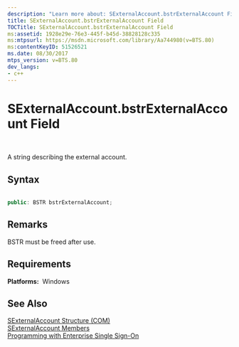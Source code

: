 ```yaml
---
description: "Learn more about: SExternalAccount.bstrExternalAccount Field"
title: SExternalAccount.bstrExternalAccount Field
TOCTitle: SExternalAccount.bstrExternalAccount Field
ms:assetid: 1928e29e-76e3-445f-b45d-38828128c335
ms:mtpsurl: https://msdn.microsoft.com/library/Aa744980(v=BTS.80)
ms:contentKeyID: 51526521
ms.date: 08/30/2017
mtps_version: v=BTS.80
dev_langs:
- c++
---
```


# SExternalAccount.bstrExternalAccount Field

 

A string describing the external account.

## Syntax

``` c++
  
public: BSTR bstrExternalAccount;  
```

## Remarks

BSTR must be freed after use.

## Requirements

**Platforms:**  Windows

## See Also

[SExternalAccount Structure (COM)](sexternalaccount-structure-com.md)  
[SExternalAccount Members](sexternalaccount-members.md)  
[Programming with Enterprise Single Sign-On](https://msdn.microsoft.com/library/aa704508\(v=bts.80\))

